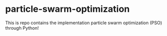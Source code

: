 # particle-swarm-optimization
This is repo contains the implementation particle swarm optimization (PSO) through Python!

